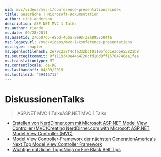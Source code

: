 ```yaml
---
uid: mvc/videos/mvc-1/conference-presentations/index
title: Gespräche | Microsoft-Dokumentation
author: rick-anderson
description: ASP.NET MVC 1 Talks
ms.author: riande
ms.date: 09/28/2011
ms.assetid: 276507d5-e9bd-46ba-8e98-32a8957504fa
msc.legacyurl: /mvc/videos/mvc-1/conference-presentations
msc.type: chapter
ms.openlocfilehash: 2e79c238f4cfa3d2bcf01105fdc1e3d6e55821b8
ms.sourcegitcommit: 0f1119340e4464720cfd16d0ff15764746ea1fea
ms.translationtype: MT
ms.contentlocale: de-DE
ms.lasthandoff: 04/09/2019
ms.locfileid: "59416713"
---
```

# <a name="talks"></a><span data-ttu-id="c656b-103">Diskussionen</span><span class="sxs-lookup"><span data-stu-id="c656b-103">Talks</span></span>

> <span data-ttu-id="c656b-104">ASP.NET MVC 1 Talks</span><span class="sxs-lookup"><span data-stu-id="c656b-104">ASP.NET MVC 1 Talks</span></span>


- [<span data-ttu-id="c656b-105">Erstellen von NerdDinner.com mit Microsoft ASP.NET Model View Controller (MVC)</span><span class="sxs-lookup"><span data-stu-id="c656b-105">Creating NerdDinner.com with Microsoft ASP.NET Model View Controller (MVC)</span></span>](creating-nerddinnercom-with-microsoft-aspnet-model-view-controller-mvc.md)
- [<span data-ttu-id="c656b-106">Model View Controller-Framework der nächsten Generation</span><span class="sxs-lookup"><span data-stu-id="c656b-106">America's Next Top Model View Controller Framework</span></span>](americas-next-top-model-view-controller-framework.md)
- [<span data-ttu-id="c656b-107">Wichtige nützliche Tipps</span><span class="sxs-lookup"><span data-stu-id="c656b-107">Ninja on Fire Black Belt Tips</span></span>](ninja-on-fire-black-belt-tips.md)
